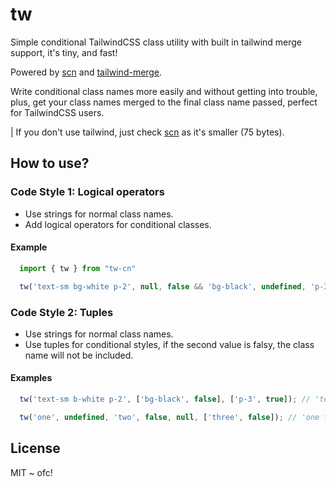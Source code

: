 # tw

Simple conditional TailwindCSS class utility with built in tailwind merge support, it's tiny, and fast!

Powered by [scn](https://github.com/fayez-nazzal/scn) and [tailwind-merge](https://github.com/dcastil/tailwind-merge).

Write conditional class names more easily and without getting into trouble, plus, get your class names merged to the final class name passed, perfect for TailwindCSS users.

| If you don't use tailwind, just check [scn](https://github.com/fayez-nazzal/scn) as it's smaller (75 bytes).

## How to use?

### Code Style 1: Logical operators

- Use strings for normal class names.
- Add logical operators for conditional classes.

#### Example

```js
  import { tw } from "tw-cn"

  tw('text-sm bg-white p-2', null, false && 'bg-black', undefined, 'p-3'); // 'text-sm bg-white p-3'
```

### Code Style 2: Tuples

- Use strings for normal class names.
- Use tuples for conditional styles, if the second value is falsy, the class name will not be included.

#### Examples

```js
  tw('text-sm b-white p-2', ['bg-black', false], ['p-3', true]); // 'text-sm bg-white p-3'
```

```js
  tw('one', undefined, 'two', false, null, ['three', false]); // 'one two'
```

## License

MIT ~ ofc!
